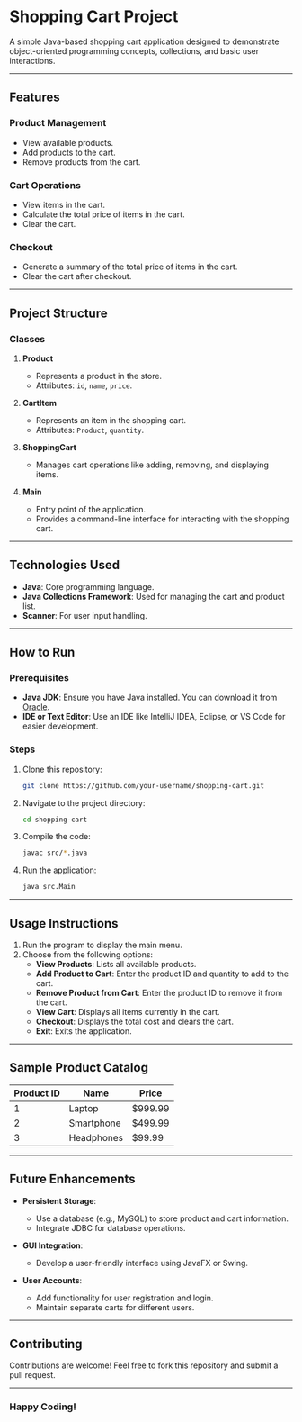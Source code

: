 # Shopping Cart Project

A simple Java-based shopping cart application designed to demonstrate object-oriented programming concepts, collections, and basic user interactions.

---

## Features

### Product Management
- View available products.
- Add products to the cart.
- Remove products from the cart.

### Cart Operations
- View items in the cart.
- Calculate the total price of items in the cart.
- Clear the cart.

### Checkout
- Generate a summary of the total price of items in the cart.
- Clear the cart after checkout.

---

## Project Structure

### Classes
1. **Product**
   - Represents a product in the store.
   - Attributes: `id`, `name`, `price`.

2. **CartItem**
   - Represents an item in the shopping cart.
   - Attributes: `Product`, `quantity`.

3. **ShoppingCart**
   - Manages cart operations like adding, removing, and displaying items.

4. **Main**
   - Entry point of the application.
   - Provides a command-line interface for interacting with the shopping cart.

---

## Technologies Used
- **Java**: Core programming language.
- **Java Collections Framework**: Used for managing the cart and product list.
- **Scanner**: For user input handling.

---

## How to Run

### Prerequisites
- **Java JDK**: Ensure you have Java installed. You can download it from [Oracle](https://www.oracle.com/java/technologies/javase-downloads.html).
- **IDE or Text Editor**: Use an IDE like IntelliJ IDEA, Eclipse, or VS Code for easier development.

### Steps
1. Clone this repository:
   ```bash
   git clone https://github.com/your-username/shopping-cart.git
   ```
2. Navigate to the project directory:
   ```bash
   cd shopping-cart
   ```
3. Compile the code:
   ```bash
   javac src/*.java
   ```
4. Run the application:
   ```bash
   java src.Main
   ```

---

## Usage Instructions
1. Run the program to display the main menu.
2. Choose from the following options:
   - **View Products**: Lists all available products.
   - **Add Product to Cart**: Enter the product ID and quantity to add to the cart.
   - **Remove Product from Cart**: Enter the product ID to remove it from the cart.
   - **View Cart**: Displays all items currently in the cart.
   - **Checkout**: Displays the total cost and clears the cart.
   - **Exit**: Exits the application.

---

## Sample Product Catalog
| Product ID | Name       | Price    |
|------------|------------|----------|
| 1          | Laptop     | $999.99  |
| 2          | Smartphone | $499.99  |
| 3          | Headphones | $99.99   |

---

## Future Enhancements
- **Persistent Storage**:
  - Use a database (e.g., MySQL) to store product and cart information.
  - Integrate JDBC for database operations.

- **GUI Integration**:
  - Develop a user-friendly interface using JavaFX or Swing.

- **User Accounts**:
  - Add functionality for user registration and login.
  - Maintain separate carts for different users.

---


## Contributing
Contributions are welcome! Feel free to fork this repository and submit a pull request.

---


### Happy Coding!
